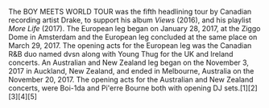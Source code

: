 The BOY MEETS WORLD TOUR was the fifth headlining tour by Canadian recording artist Drake, to support his album _Views_ (2016), and his playlist _More Life_ (2017). The European leg began on January 28, 2017, at the Ziggo Dome in Amsterdam and the European leg concluded at the same place on March 29, 2017. The opening acts for the European leg was the Canadian R&B duo named dvsn along with Young Thug for the UK and Ireland concerts. An Australian and New Zealand leg began on the November 3, 2017 in Auckland, New Zealand, and ended in Melbourne, Australia on the November 20, 2017. The opening acts for the Australian and New Zealand concerts, were Boi-1da and Pi'erre Bourne both with opening DJ sets.[1][2][3][4][5]
